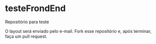 # testeFrondEnd
Repositório para teste


O layout será enviado pelo e-mail.
Fork esse repositório e, após terminar, faça um pull request.
